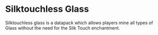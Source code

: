 # Silktouchless Glass
Silktouchless glass is a datapack which allows players mine all types of Glass without the need for the Silk Touch enchantment.